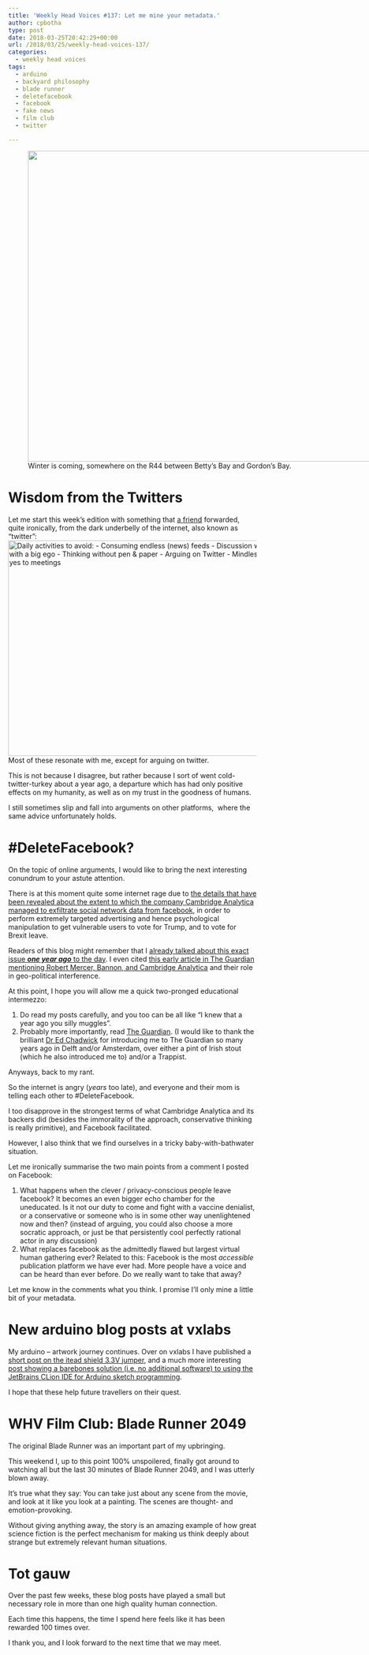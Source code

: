 ```yaml
---
title: 'Weekly Head Voices #137: Let me mine your metadata.'
author: cpbotha
type: post
date: 2018-03-25T20:42:29+00:00
url: /2018/03/25/weekly-head-voices-137/
categories:
  - weekly head voices
tags:
  - arduino
  - backyard philosophy
  - blade runner
  - deletefacebook
  - facebook
  - fake news
  - film club
  - twitter

---
```

<figure id="attachment_3114" aria-describedby="caption-attachment-3114" style="width: 840px" class="wp-caption alignnone"><a href="https://cpbotha.net/wp-content/uploads/2018/03/IMG\_3443.jpg" data-rel="lightbox-image-0" data-rl\_title="" data-rl_caption="" title=""><img data-attachment-id="3114" data-permalink="https://cpbotha.net/?attachment_id=3114" data-orig-file="https://cpbotha.net/wp-content/uploads/2018/03/IMG_3443.jpg" data-orig-size="4032,3024" data-comments-opened="1" data-image-meta="{&quot;aperture&quot;:&quot;2.2&quot;,&quot;credit&quot;:&quot;&quot;,&quot;camera&quot;:&quot;iPhone 6s&quot;,&quot;caption&quot;:&quot;&quot;,&quot;created_timestamp&quot;:&quot;1521995562&quot;,&quot;copyright&quot;:&quot;&quot;,&quot;focal_length&quot;:&quot;4.15&quot;,&quot;iso&quot;:&quot;25&quot;,&quot;shutter_speed&quot;:&quot;0.001131221719457&quot;,&quot;title&quot;:&quot;&quot;,&quot;orientation&quot;:&quot;1&quot;}" data-image-title="IMG_3443" data-image-description="" data-medium-file="https://cpbotha.net/wp-content/uploads/2018/03/IMG_3443-300x225.jpg" data-large-file="https://cpbotha.net/wp-content/uploads/2018/03/IMG_3443-1024x768.jpg" class="size-large wp-image-3114" src="https://cpbotha.net/wp-content/uploads/2018/03/IMG_3443-1024x768.jpg" alt="" width="840" height="630" srcset="https://cpbotha.net/wp-content/uploads/2018/03/IMG_3443-1024x768.jpg 1024w, https://cpbotha.net/wp-content/uploads/2018/03/IMG_3443-300x225.jpg 300w, https://cpbotha.net/wp-content/uploads/2018/03/IMG_3443-768x576.jpg 768w, https://cpbotha.net/wp-content/uploads/2018/03/IMG_3443-1200x900.jpg 1200w" sizes="(max-width: 709px) 85vw, (max-width: 909px) 67vw, (max-width: 1362px) 62vw, 840px" /></a><figcaption id="caption-attachment-3114" class="wp-caption-text">Winter is coming, somewhere on the R44 between Betty&#8217;s Bay and Gordon&#8217;s Bay.</figcaption></figure> 

# Wisdom from the Twitters

Let me start this week&#8217;s edition with something that [a friend][1] forwarded, quite ironically, from the dark underbelly of the internet, also known as &#8220;twitter&#8221;:[<img data-attachment-id="3115" data-permalink="https://cpbotha.net/?attachment_id=3115" data-orig-file="https://cpbotha.net/wp-content/uploads/2018/03/Screen-Shot-2018-03-25-at-21.49.03.png" data-orig-size="593,437" data-comments-opened="1" data-image-meta="{&quot;aperture&quot;:&quot;0&quot;,&quot;credit&quot;:&quot;&quot;,&quot;camera&quot;:&quot;&quot;,&quot;caption&quot;:&quot;&quot;,&quot;created_timestamp&quot;:&quot;0&quot;,&quot;copyright&quot;:&quot;&quot;,&quot;focal_length&quot;:&quot;0&quot;,&quot;iso&quot;:&quot;0&quot;,&quot;shutter_speed&quot;:&quot;0&quot;,&quot;title&quot;:&quot;&quot;,&quot;orientation&quot;:&quot;0&quot;}" data-image-title="Screen Shot 2018-03-25 at 21.49.03" data-image-description="" data-medium-file="https://cpbotha.net/wp-content/uploads/2018/03/Screen-Shot-2018-03-25-at-21.49.03-300x221.png" data-large-file="https://cpbotha.net/wp-content/uploads/2018/03/Screen-Shot-2018-03-25-at-21.49.03.png" class="alignnone wp-image-3115 size-full" src="https://cpbotha.net/wp-content/uploads/2018/03/Screen-Shot-2018-03-25-at-21.49.03.png" alt="Daily activities to avoid: - Consuming endless (news) feeds - Discussion w/ anyone with a big ego - Thinking without pen & paper - Arguing on Twitter - Mindlessly saying yes to meetings" width="593" height="437" srcset="https://cpbotha.net/wp-content/uploads/2018/03/Screen-Shot-2018-03-25-at-21.49.03.png 593w, https://cpbotha.net/wp-content/uploads/2018/03/Screen-Shot-2018-03-25-at-21.49.03-300x221.png 300w" sizes="(max-width: 593px) 85vw, 593px" />][2]Most of these resonate with me, except for arguing on twitter.

This is not because I disagree, but rather because I sort of went cold-twitter-turkey about a year ago, a departure which has had only positive effects on my humanity, as well as on my trust in the goodness of humans.

I still sometimes slip and fall into arguments on other platforms,  where the same advice unfortunately holds.

# #DeleteFacebook?

On the topic of online arguments, I would like to bring the next interesting conundrum to your astute attention.

There is at this moment quite some internet rage due to [the details that have been revealed about the extent to which the company Cambridge Analytica managed to exfiltrate social network data from facebook][3], in order to perform extremely targeted advertising and hence psychological manipulation to get vulnerable users to vote for Trump, and to vote for Brexit leave.

Readers of this blog might remember that I [already talked about this exact issue _**one year ago**_ to the day][4]. I even cited [this early article in The Guardian mentioning Robert Mercer, Bannon, and Cambridge Analytica][5] and their role in geo-political interference.

At this point, I hope you will allow me a quick two-pronged educational intermezzo:

  1. Do read my posts carefully, and you too can be all like &#8220;I knew that a year ago you silly muggles&#8221;.
  2. Probably more importantly, read [The Guardian][6]. (I would like to thank the brilliant [Dr Ed Chadwick][7] for introducing me to The Guardian so many years ago in Delft and/or Amsterdam, over either a pint of Irish stout (which he also introduced me to) and/or a Trappist.

Anyways, back to my rant.

So the internet is angry (_years_ too late), and everyone and their mom is telling each other to #DeleteFacebook.

I too disapprove in the strongest terms of what Cambridge Analytica and its backers did (besides the immorality of the approach, conservative thinking is really primitive), and Facebook facilitated.

However, I also think that we find ourselves in a tricky baby-with-bathwater situation.

Let me ironically summarise the two main points from a comment I posted on Facebook:

  1. What happens when the clever / privacy-conscious people leave facebook? It becomes an even bigger echo chamber for the uneducated. Is it not our duty to come and fight with a vaccine denialist, or a conservative or someone who is in some other way unenlightened now and then? (instead of arguing, you could also choose a more socratic approach, or just be that persistently cool perfectly rational actor in any discussion)
  2. What replaces facebook as the admittedly flawed but largest virtual human gathering ever? Related to this: Facebook is the most _accessible_ publication platform we have ever had. More people have a voice and can be heard than ever before. Do we really want to take that away?

Let me know in the comments what you think. I promise I&#8217;ll only mine a little bit of your metadata.

# New arduino blog posts at vxlabs

My arduino &#8211; artwork journey continues. Over on vxlabs I have published a [short post on the itead shield 3.3V jumper][8], and a much more interesting [post showing a barebones solution (i.e. no additional software) to using the JetBrains CLion IDE for Arduino sketch programming][9].

I hope that these help future travellers on their quest.

# WHV Film Club: Blade Runner 2049

The original Blade Runner was an important part of my upbringing.

This weekend I, up to this point 100% unspoilered, finally got around to watching all but the last 30 minutes of Blade Runner 2049, and I was utterly blown away.

It&#8217;s true what they say: You can take just about any scene from the movie, and look at it like you look at a painting. The scenes are thought- and emotion-provoking.

Without giving anything away, the story is an amazing example of how great science fiction is the perfect mechanism for making us think deeply about strange but extremely relevant human situations.

# Tot gauw

Over the past few weeks, these blog posts have played a small but necessary role in more than one high quality human connection.

Each time this happens, the time I spend here feels like it has been rewarded 100 times over.

I thank you, and I look forward to the next time that we may meet.

 [1]: https://twitter.com/francoistweet
 [2]: https://twitter.com/muneeb/status/975432822973399042?s=12
 [3]: https://www.theguardian.com/news/series/cambridge-analytica-files
 [4]: /2017/03/25/fake-news-is-just-the-beginning/
 [5]: https://www.theguardian.com/politics/2017/feb/26/robert-mercer-breitbart-war-on-media-steve-bannon-donald-trump-nigel-farage
 [6]: https://www.theguardian.com/
 [7]: https://www.keele.ac.uk/istm/staff/edchadwick/
 [8]: https://vxlabs.com/2018/03/23/which-jumper-to-set-on-the-itead-xbee-shield-v1-1-for-use-with-a-3-3v-arduino/
 [9]: https://vxlabs.com/2018/03/24/developing-arduino-sketches-with-jetbrains-clion-a-minimal-example/